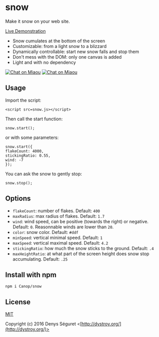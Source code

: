 # snow
Make it snow on your web site.

[Live Demonstration](https://Canop.github.io/snow/)

* Snow cumulates at the bottom of the screen
* Customizable: from a light snow to a blizzard
* Dynamically controllable: start new snow falls and stop them
* Don't mess with the DOM: only one canvas is added
* Light and with no dependency

[![Chat on Miaou](https://miaou.dystroy.org/static/shields/room-fr.svg?v=1)](https://miaou.dystroy.org/3)
[![Chat on Miaou](https://miaou.dystroy.org/static/shields/room-en.svg?v=1)](https://miaou.dystroy.org/8)

## Usage

Import the script:

    <script src=snow.js></script>

Then call the start function:

    snow.start();

or with some parameters:

    snow.start({
	flakeCount: 4000,
	stickingRatio: 0.55,
	wind: -7
    });

You can ask the snow to gently stop:

    snow.stop();

## Options

* `flakeCount`: number of flakes. Default: `400`
* `maxRadius`: max radius of flakes. Default: `1.7`
* `wind`: wind speed, can be positive (towards the right) or negative. Default: `0`. Reasonnable winds are lower than `20`.
* `color`: snow color. Default: `#ddf`
* `minSpeed`: vertical minimal speed. Default: `1`
* `maxSpeed`: vertical maximal speed. Default: `4.2`
* `stickingRatio`: how much the snow sticks to the ground. Default: `.4`
* `maxHeightRatio`: at what part of the screen height does snow stop accumulating. Default: `.25`

## Install with npm

`npm i Canop/snow`

## License

[MIT](http://opensource.org/licenses/MIT)

Copyright (c) 2016 Denys Séguret <[http://dystroy.org/](http://dystroy.org/)>
